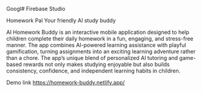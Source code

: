 Googl# Firebase Studio

Homework Pal
Your friendly AI study buddy

AI Homework Buddy is an interactive mobile application designed to help children complete their daily homework in a fun, engaging, and stress-free manner. The app combines AI-powered learning assistance with playful gamification, turning assignments into an exciting learning adventure rather than a chore.
The app’s unique blend of personalized AI tutoring and game-based rewards not only makes studying enjoyable but also builds consistency, confidence, and independent learning habits in children.

Demo link
https://homework-buddy.netlify.app/
